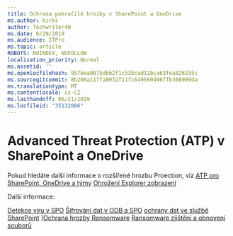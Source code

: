```yaml
---
title: Ochrana pokročilé hrozby v SharePoint a OneDrive
ms.author: kirks
author: Techwriter40
ms.date: 6/20/2019
ms.audience: ITPro
ms.topic: article
ROBOTS: NOINDEX, NOFOLLOW
localization_priority: Normal
ms.assetid: ''
ms.openlocfilehash: 957bea0075dbb2f1c535cad11bca63fea826235c
ms.sourcegitcommit: 8b200a117fa8932f11fc649560496ffb308909da
ms.translationtype: MT
ms.contentlocale: cs-CZ
ms.lasthandoff: 06/21/2019
ms.locfileid: "35132086"
---
```

# <a name="advanced-threat-protection-atp-in-sharepoint-and-onedrive"></a>Advanced Threat Protection (ATP) v SharePoint a OneDrive

Pokud hledáte další informace o rozšířené hrozbu Proection, viz [ATP pro SharePoint, OneDrive a týmy](https://docs.microsoft.com/en-us/office365/securitycompliance/atp-for-spo-odb-and-teams)
[Ohrožení Explorer zobrazení](https://docs.microsoft.com/en-us/office365/securitycompliance/threat-explorer-views)

Další informace:

[Detekce viru v SPO](https://docs.microsoft.com/en-us/office365/securitycompliance/virus-detection-in-spo)
[Šifrování dat v ODB a SPO](https://docs.microsoft.com/en-us/office365/securitycompliance/data-encryption-in-odb-and-spo)
[ochrany dat ve službě SharePoint](https://docs.microsoft.com/en-us/sharepoint/safeguarding-your-data) ][Ochrana hrozby Ransomware](https://docs.microsoft.com/en-us/windows/security/threat-protection/intelligence/ransomware-malware)
[Ransomware zjištění a obnovení souborů](https://support.office.com/en-ie/article/Ransomware-detection-and-recovering-your-files-0d90ec50-6bfd-40f4-acc7-b8c12c73637f)